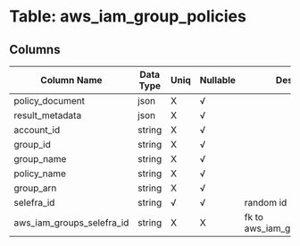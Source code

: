 # Table: aws_iam_group_policies

## Columns 

|  Column Name   |  Data Type  | Uniq | Nullable | Description | 
|  ----  | ----  | ----  | ----  | ---- | 
| policy_document | json | X | √ |  | 
| result_metadata | json | X | √ |  | 
| account_id | string | X | √ |  | 
| group_id | string | X | √ |  | 
| group_name | string | X | √ |  | 
| policy_name | string | X | √ |  | 
| group_arn | string | X | √ |  | 
| selefra_id | string | √ | √ | random id | 
| aws_iam_groups_selefra_id | string | X | X | fk to aws_iam_groups.selefra_id | 


